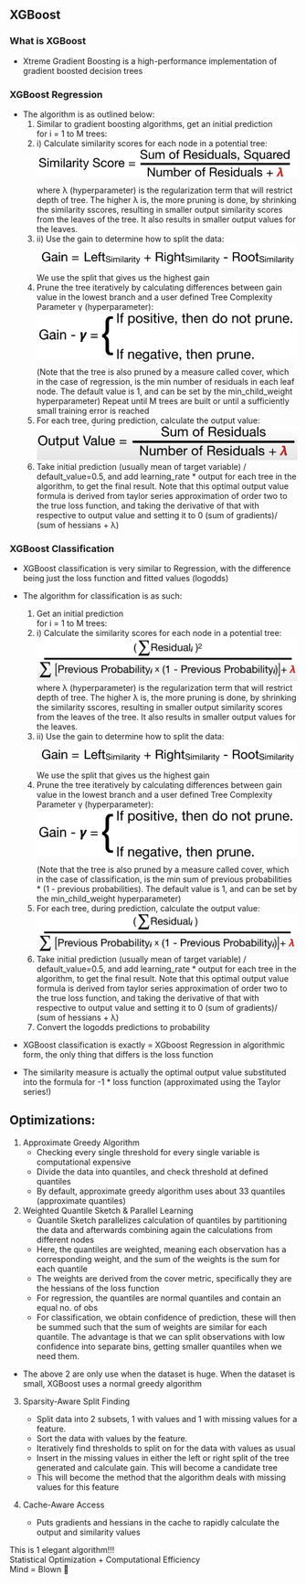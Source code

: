 ## XGBoost

### What is XGBoost
* Xtreme Gradient Boosting is a high-performance implementation of gradient boosted decision trees

### XGBoost Regression
* The algorithm is as outlined below:  
    1. Similar to gradient boosting algorithms, get an initial prediction  
    for i = 1 to M trees:  
    2. i) Calculate similarity scores for each node in a potential tree:  
            ![similarity_eqn](./docs/similarity_eqn.png)  
        where λ (hyperparameter) is the regularization term that will restrict depth of tree. The higher λ is, the more pruning is done, by shrinking the similarity sscores, resulting in smaller output similarity scores from the leaves of the tree. It also results in smaller output values for the leaves.
    2. ii) Use the gain to determine how to split the data:
            ![gain_eqn](./docs/gain_eqn.png) 
        We use the split that gives us the highest gain
    3. Prune the tree iteratively by calculating differences between gain value in the lowest branch and a user defined Tree Complexity Parameter γ (hyperparameter):
            ![prune_rule](./docs/prune.png)
        (Note that the tree is also pruned by a measure called cover, which in the case of regression, is the min number of residuals in each leaf node. The default value is 1, and can be set by the min_child_weight hyperparameter)
    Repeat until M trees are built or until a sufficiently small training error is reached
    4. For each tree, during prediction, calculate the output value:
            ![output_value_reg](./docs/output_value_reg.png) 
    5. Take initial prediction (usually mean of target variable) / default_value=0.5, and add learning_rate * output for each tree in the algorithm, to get the final result. Note that this optimal output value formula is derived from taylor series approximation of order two to the true loss function, and taking the derivative of that with respective to output value and setting it to 0 (sum of gradients)/ (sum of hessians + λ)

### XGBoost Classification
* XGBoost classification is very similar to Regression, with the difference being just the loss function and fitted values (logodds)
* The algorithm for classification is as such:
    1. Get an initial prediction  
    for i = 1 to M trees:  
    2. i) Calculate the similarity scores for each node in a potential tree:
            ![class_similarity](./docs/class_similarity.png)  
             where λ (hyperparameter) is the regularization term that will restrict depth of tree. The higher λ is, the more pruning is done, by shrinking the similarity sscores, resulting in smaller output similarity scores from the leaves of the tree. It also results in smaller output values for the leaves.
    2. ii) Use the gain to determine how to split the data:
            ![gain_eqn](./docs/gain_eqn.png) 
        We use the split that gives us the highest gain
    3. Prune the tree iteratively by calculating differences between gain value in the lowest branch and a user defined Tree Complexity Parameter γ (hyperparameter):
            ![prune_rule](./docs/prune.png)
        (Note that the tree is also pruned by a measure called cover, which in the case of classification, is the min sum of previous probabilities * (1 - previous probabilities). The default value is 1, and can be set by the min_child_weight hyperparameter)
     4. For each tree, during prediction, calculate the output value:
            ![output_value_class](./docs/output_value_class.png) 
    5. Take initial prediction (usually mean of target variable) / default_value=0.5, and add learning_rate * output for each tree in the algorithm, to get the final result. Note that this optimal output value formula is derived from taylor series approximation of order two to the true loss function, and taking the derivative of that with respective to output value and setting it to 0 (sum of gradients)/ (sum of hessians + λ)
    6. Convert the logodds predictions to probability

* XGBoost classification is exactly = XGboost Regression in algorithmic form, the only thing that differs is the loss function

* The similarity measure is actually the optimal output value substituted into the formula for -1 * loss function (approximated using the Taylor series!)

## Optimizations:
1. Approximate Greedy Algorithm
    * Checking every single threshold for every single variable is computational expensive
    * Divide the data into quantiles, and check threshold at defined quantiles
    * By default, approximate greedy algorithm uses about 33 quantiles (approximate quantiles)
2. Weighted Quantile Sketch & Parallel Learning
    * Quantile Sketch parallelizes calculation of quantiles by partitioning the data and afterwards combining again the calculations from different nodes
    * Here, the quantiles are weighted, meaning each observation has a corresponding weight, and the sum of the weights is the sum for each quantile
    * The weights are derived from the cover metric, specifically they are the hessians of the loss function
    * For regression, the quantiles are normal quantiles and contain an equal no. of obs
    * For classification, we obtain confidence of prediction, these will then be summed such that the sum of weights are similar for each quantile. The advantage is that we can split observations with low confidence into separate bins, getting smaller quantiles when we need them.  

* The above 2 are only use when the dataset is huge. When the dataset is small, XGBoost uses a normal greedy algorithm

3. Sparsity-Aware Split Finding
    * Split data into 2 subsets, 1 with values and 1 with missing values for a feature.
    * Sort the data with values by the feature.
    * Iteratively find thresholds to split on for the data with values as usual
    * Insert in the missing values in either the left or right split of the tree generated and calculate gain. This will become a candidate tree
    * This will become the method that the algorithm deals with missing values for this feature

4. Cache-Aware Access
    * Puts gradients and hessians in the cache to rapidly calculate the output and similarity values


This is 1 elegant algorithm!!!  
Statistical Optimization + Computational Efficiency  
Mind = Blown 🤯